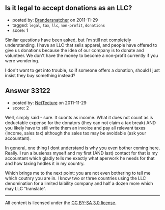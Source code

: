 ## Is it legal to accept donations as an LLC?

- posted by: [Brandersnatcher](https://stackexchange.com/users/-1/14734-brandersnatcher) on 2011-11-29
- tagged: `legal`, `tax`, `llc`, `non-profit`, `donations`
- score: 1

Similar questions have been asked, but I'm still not completely understanding. I have an LLC that sells apparel, and people have offered to give us donations because the idea of our company is to donate and volunteer. We don't have the money to become a non-profit currently if you were wondering.

I don't want to get into trouble, so if someone offers a donation, should I just insist they buy something instead?


## Answer 33122

- posted by: [NetTecture](https://stackexchange.com/users/-1/3350-nettecture) on 2011-11-29
- score: 2

Well, simply said - sure. It cuonts as income. What it does not count as is deductable expense for the donators (they can not claim a tax break) AND you likely have to still write them an invoice and pay all relevant taxes (income, sales tax) although the sales tax may be avoidable (ask your accountant).

In general, one thing I dont understand is why you even bother coming here. Really. I run a busienss myself and my first (AND last) contact for that is my accountant which gladly tells me exactly what aperwork he needs for that and how taxing hndles it in my country.

Which brings me to the next point: you are not even bothering to tell me which coutnry you are in. I know two or three countries using the LLC denomination for a limited laibility company and half a dozen more which may LLC "translate".



---

All content is licensed under the [CC BY-SA 3.0 license](https://creativecommons.org/licenses/by-sa/3.0/).

